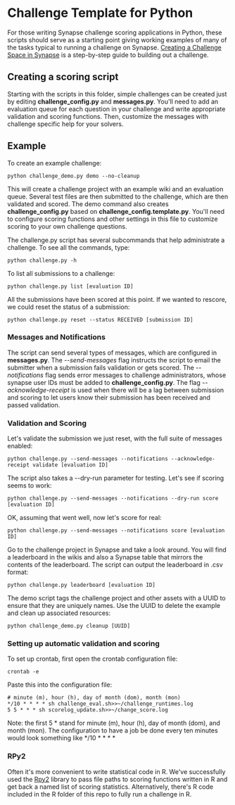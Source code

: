 Challenge Template for Python
=============================

For those writing Synapse challenge scoring applications in Python, these scripts should serve as a starting point giving working examples of many of the tasks typical to running a challenge on Synapse. [Creating a Challenge Space in Synapse](https://www.synapse.org/#!Synapse:syn2453886) is a step-by-step guide to building out a challenge.

## Creating a scoring script

Starting with the scripts in this folder, simple challenges can be created just by editing **challenge_config.py** and **messages.py**. You'll need to add an evaluation queue for each question in your challenge and write appropriate validation and scoring functions. Then, customize the messages with challenge specific help for your solvers.

## Example

To create an example challenge:

    python challenge_demo.py demo --no-cleanup

This will create a challenge project with an example wiki and an evaluation queue. Several test files are then submitted to the challenge, which are then validated and scored. The demo command also creates **challenge_config.py** based on **challenge_config.template.py**. You'll need to configure scoring functions and other settings in this file to customize scoring to your own challenge questions.

The challenge.py script has several subcommands that help administrate a challenge. To see all the commands, type:

    python challenge.py -h

To list all submissions to a challenge:

    python challenge.py list [evaluation ID]

All the submissions have been scored at this point. If we wanted to rescore, we could reset the status of a submission:

    python challenge.py reset --status RECEIVED [submission ID]

### Messages and Notifications

The script can send several types of messages, which are configured in **messages.py**. The *--send-messages*
flag instructs the script to email the submitter when a submission fails validation or gets scored. The
*--notifications* flag sends error messages to challenge administrators, whose synapse user IDs must be
added to **challenge_config.py**. The flag *--acknowledge-receipt* is used when there will be a lag between
submission and scoring to let users know their submission has been received and passed validation.

### Validation and Scoring

Let's validate the submission we just reset, with the full suite of messages enabled:

    python challenge.py --send-messages --notifications --acknowledge-receipt validate [evaluation ID]

The script also takes a --dry-run parameter for testing. Let's see if scoring seems to work:

    python challenge.py --send-messages --notifications --dry-run score [evaluation ID]

OK, assuming that went well, now let's score for real:

    python challenge.py --send-messages --notifications score [evaluation ID]

Go to the challenge project in Synapse and take a look around. You will find a leaderboard in the wikis and also a Synapse table that mirrors the contents of the leaderboard. The script can output the leaderboard in .csv format:

    python challenge.py leaderboard [evaluation ID]

The demo script tags the challenge project and other assets with a UUID to ensure that they are uniquely
names. Use the UUID to delete the example and clean up associated resources:

    python challenge_demo.py cleanup [UUID]

### Setting up automatic validation and scoring 

To set up crontab, first open the crontab configuration file:

	crontab -e

Paste this into the configuration file:

	# minute (m), hour (h), day of month (dom), month (mon)                      
	*/10 * * * * sh challenge_eval.sh>>~/challenge_runtimes.log
	5 5 * * * sh scorelog_update.sh>>~/change_score.log

Note: the first 5 * stand for minute (m), hour (h), day of month (dom), and month (mon). The configuration to have a job be done every ten minutes would look something like */10 * * * *

### RPy2
Often it's more convenient to write statistical code in R. We've successfully used the [Rpy2](http://rpy.sourceforge.net/) library to pass file paths to scoring functions written in R and get back a named list of scoring statistics. Alternatively, there's R code included in the R folder of this repo to fully run a challenge in R.

